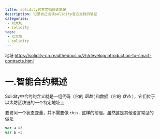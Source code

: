 ```yaml
---
title: solidity官方文档阅读笔记
description: 记录自己阅读solidity官方文档的笔记
categories:
 - 以太坊
 - solidity
tags:
 - 以太坊
 - solidity
---
```


地址:https://solidity-cn.readthedocs.io/zh/develop/introduction-to-smart-contracts.html

# 一.智能合约概述

Solidity中合约的含义就是一组代码（它的 *函数* )和数据（它的 *状态* ），它们位于以太坊区块链的一个特定地址上

要访问一个状态变量，并不需要像 `this.` 这样的前缀，虽然这是其他语言常见的做法

```javascript
var a =3
var b =3
```



